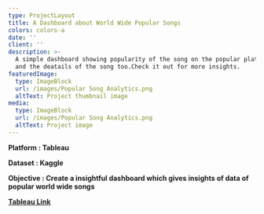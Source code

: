 ```yaml
---
type: ProjectLayout
title: A Dashboard about World Wide Popular Songs
colors: colors-a
date: ''
client: ''
description: >-
  A simple dashboard showing popularity of the song on the popular platforms ,
  and the deatails of the song too.Check it out for more insights.
featuredImage:
  type: ImageBlock
  url: /images/Popular Song Analytics.png
  altText: Project thumbnail image
media:
  type: ImageBlock
  url: /images/Popular Song Analytics.png
  altText: Project image
---
```

**Platform : Tableau**

**Dataset : Kaggle**

**Objective : Create a insightful dashboard which gives insights of data of popular world wide songs**

[**Tableau Link**](https://public.tableau.com/views/SongAnalytics-Popularity/Dashboard2?:language=en-GB&:sid=&:redirect=auth&:display_count=n&:origin=viz_share_link)
